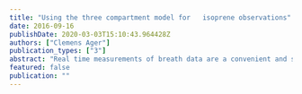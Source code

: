 ```yaml
---
title: "Using the three compartment model for   isoprene observations"
date: 2016-09-16
publishDate: 2020-03-03T15:10:43.964428Z
authors: ["Clemens Ager"]
publication_types: ["3"]
abstract: "Real time measurements of breath data are a convenient and save method to observe a proband.  But only in the most trivial cases they can be interpreted directly.  We demonstrate the feasibility of applying a model to interpret the observations through the parameter of such a model."
featured: false
publication: ""
---
```



